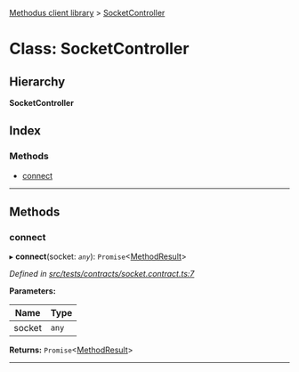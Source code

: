 [Methodus client library](../README.md) > [SocketController](../classes/socketcontroller.md)

# Class: SocketController

## Hierarchy

**SocketController**

## Index

### Methods

* [connect](socketcontroller.md#connect)

---

## Methods

<a id="connect"></a>

###  connect

▸ **connect**(socket: *`any`*): `Promise`<[MethodResult](methodresult.md)>

*Defined in [src/tests/contracts/socket.contract.ts:7](https://github.com/nodulusteam/methodus.dev/blob/4276858/modules/platform/platform-web/src/tests/contracts/socket.contract.ts#L7)*

**Parameters:**

| Name | Type |
| ------ | ------ |
| socket | `any` |

**Returns:** `Promise`<[MethodResult](methodresult.md)>

___

